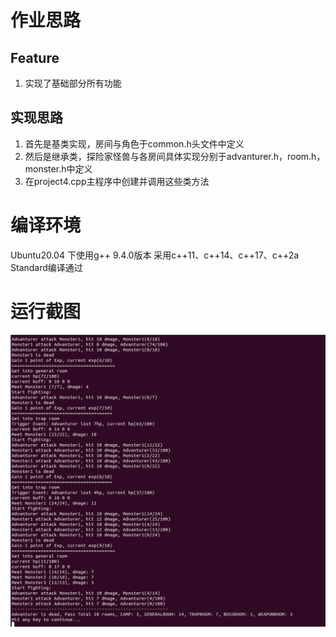 #	作业思路
##	Feature
1.	实现了基础部分所有功能

##	实现思路
1.  首先是基类实现，房间与角色于common.h头文件中定义
2.  然后是继承类，探险家怪兽与各房间具体实现分别于advanturer.h，room.h，monster.h中定义
3.  在project4.cpp主程序中创建并调用这些类方法


#	编译环境
Ubuntu20.04 下使用g++ 9.4.0版本
采用c++11、c++14、c++17、c++2a Standard编译通过

#	运行截图

![run](./img/run.png)